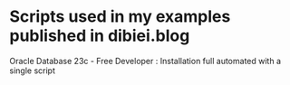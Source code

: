 # Scripts used in my examples published in dibiei.blog
Oracle Database 23c - Free Developer : Installation full automated with a single script
